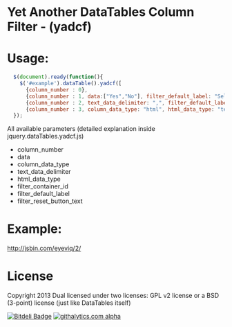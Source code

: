 Yet Another DataTables Column Filter - (yadcf)
=====

Usage:
=====

```javascript
  $(document).ready(function(){
    $('#example').dataTable().yadcf([
      {column_number : 0},
      {column_number : 1, data:["Yes","No"], filter_default_label: "Select Yes/No"},
      {column_number : 2, text_data_delimiter: ",", filter_default_label: "Select value"},
      {column_number : 3, column_data_type: "html", html_data_type: "text", filter_default_label: "Select tag"}]);
  });
```

All available parameters (detailed explanation inside jquery.dataTables.yadcf.js)

* column_number
* data
* column_data_type
* text_data_delimiter
* html_data_type
* filter_container_id
* filter_default_label
* filter_reset_button_text


Example:
=====

http://jsbin.com/eyeviq/2/

License
=====

Copyright 2013
Dual licensed under two licenses: GPL v2 license or a BSD (3-point) license (just like DataTables itself)








[![Bitdeli Badge](https://d2weczhvl823v0.cloudfront.net/vedmack/yadcf/trend.png)](https://bitdeli.com/free "Bitdeli Badge")
[![githalytics.com alpha](https://cruel-carlota.pagodabox.com/98b24f2a1ca5deaaaa08b94dd52594ec "githalytics.com")](http://githalytics.com/vedmack/yadcf)
